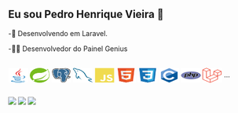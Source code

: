 ## Eu sou Pedro Henrique Vieira 👋

<p>
  -🔭 Desenvolvendo em Laravel.  
</p>
<p>
  -👨‍💻 Desenvolvedor do Painel Genius
</p>


  <div style="display: inline_block"><br>
  <img align="center" alt="Pedro-JAVA" height="30" width="40" src="https://raw.githubusercontent.com/devicons/devicon/master/icons/java/java-original.svg">
  <img align="center" alt="Pedro-JAVA" height="30" width="40" src="https://raw.githubusercontent.com/devicons/devicon/master/icons/spring/spring-original.svg">
  <img align="center" alt="Pedro-JAVA" height="30" width="40" src="https://raw.githubusercontent.com/devicons/devicon/master/icons/postgresql/postgresql-original.svg">
  <img align="center" alt="Pedro-JAVA" height="30" width="40" src="https://raw.githubusercontent.com/devicons/devicon/master/icons/mysql/mysql-original.svg">  
  <img align="center" alt="Pedro-Js" height="30" width="40" src="https://raw.githubusercontent.com/devicons/devicon/master/icons/javascript/javascript-plain.svg">
  <img align="center" alt="Pedro-HTML" height="30" width="40" src="https://raw.githubusercontent.com/devicons/devicon/master/icons/html5/html5-original.svg">
  <img align="center" alt="Pedro-CSS" height="30" width="40" src="https://raw.githubusercontent.com/devicons/devicon/master/icons/css3/css3-original.svg">
  <img align="center" alt="Pedro-C" height="30" width="40" src="https://raw.githubusercontent.com/devicons/devicon/master/icons/c/c-original.svg">
  <img align="center" alt="Pedro-PHP" height="30" width="40" src="https://raw.githubusercontent.com/devicons/devicon/master/icons/php/php-original.svg">
  <img align="center" alt="Pedro-Laravel" height="30" width="40" src="https://raw.githubusercontent.com/devicons/devicon/master/icons/laravel/laravel-original.svg">
...
</div>

  ##
 
<div> 
  <a href="https://www.youtube.com/channel/UCRzKFBEkqcUixZAp4HjLBBw" target="_blank"><img src="https://img.shields.io/badge/YouTube-FF0000?style=for-the-badge&logo=youtube&logoColor=white" target="_blank"></a>
  <a href="https://www.instagram.com/pedrohviera/" target="_blank"><img src="https://img.shields.io/badge/-Instagram-%23E4405F?style=for-the-badge&logo=instagram&logoColor=white" target="_blank"></a>
  <a href = "mailto:pedrohenri1606@gmail.com"><img src="https://img.shields.io/badge/-Gmail-%23333?style=for-the-badge&logo=gmail&logoColor=white" target="_blank"></a>
</div>
